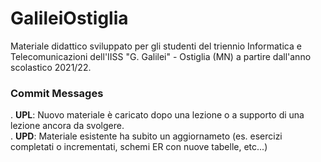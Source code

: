 # GalileiOstiglia
Materiale didattico sviluppato per gli studenti del triennio Informatica e Telecomunicazioni dell'IISS "G. Galilei" - Ostiglia (MN)
a partire dall'anno scolastico 2021/22.


### Commit Messages
. **UPL**: Nuovo materiale è caricato dopo una lezione o a supporto di una lezione ancora da svolgere.   
. **UPD**: Materiale esistente ha subito un aggiornameto (es. esercizi completati o incrementati, schemi ER con nuove tabelle, etc...)

